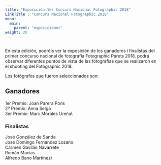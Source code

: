 ```yaml
---
title: "Exposición 1er Concurs Nacional Fotographic 2018"
LinkTitle : "Concurs Nacional Fotographic 2018"
menu:
  main:
    parent: "exposiciones"
weight: 20
---
```

<img src="/img/exposicion-I-concurso.jpg" class="img-fluid" alt="">

En esta edición, podréis ver la exposición de los ganadores i finalistas del primer concurso nacional de fotografía Fotographic Parets 2018, podrá observar
diferentes puntos de vista de las fotografías que se realizaron en el shooting del Fotographic 2018.

Los fotógrafos que fueron seleccionados son:

## Ganadores

1er Premio: Joan Parera Pons\
2º Premio: Anna Selga\
3er Premio: Marc Morales Ureña\

### Finalistas

José González de Sande\
José Domingo Fernández Lozano\
Carmen Gavilán Navarrete\
Román Macías\
Alfredo Bano Martínez\